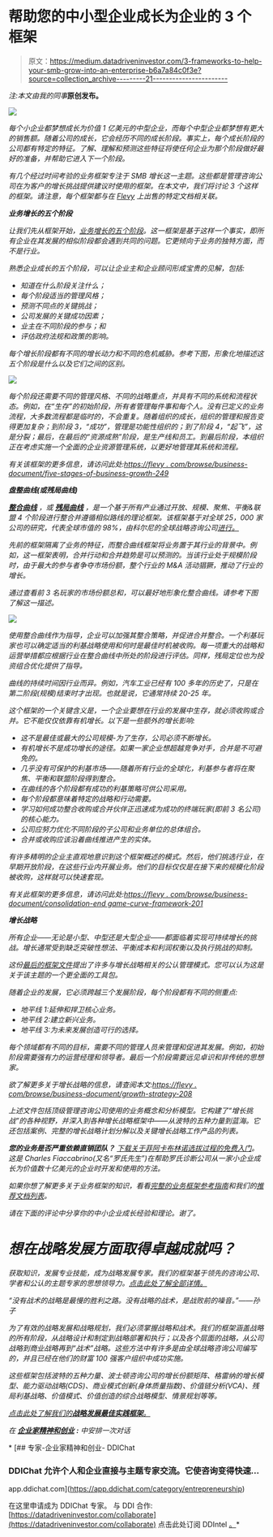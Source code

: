 # 帮助您的中小型企业成长为企业的 3 个框架

> 原文：<https://medium.datadriveninvestor.com/3-frameworks-to-help-your-smb-grow-into-an-enterprise-b6a7a84c0f3e?source=collection_archive---------21----------------------->

*注:本文由我的同事*[](https://www.linkedin.com/in/davetang4/)**原创发布。**

*![](img/42980e31166735c4715b7eb488954af5.png)*

*每个小企业都梦想成长为价值 1 亿美元的中型企业，而每个中型企业都梦想有更大的销售额。随着公司的成长，它会经历不同的成长阶段。事实上，每个成长阶段的公司都有特定的特征。了解、理解和预测这些特征将使任何企业为那个阶段做好最好的准备，并帮助它进入下一个阶段。*

*有几个经过时间考验的业务框架专注于 SMB 增长这一主题。这些都是管理咨询公司在为客户的增长挑战提供建议时使用的框架。在本文中，我们将讨论 3 个这样的框架。请注意，每个框架都与在 [Flevy](https://flevy.com/) 上出售的特定文档相关联。*

***业务增长的五个阶段***

*让我们先从框架开始，[业务增长的五个阶段](https://flevy.com/browse/business-document/five-stages-of-business-growth-249)。这一框架是基于这样一个事实，即所有企业在其发展的相似阶段都会遇到共同的问题。它更倾向于业务的独特方面，而不是行业。*

*熟悉企业成长的五个阶段，可以让企业主和企业顾问形成宝贵的见解，包括:*

*   *知道在什么阶段关注什么；*
*   *每个阶段适当的管理风格；*
*   *预测不同点的关键挑战；*
*   *公司发展的关键成功因素；*
*   *业主在不同阶段的参与；和*
*   *评估政府法规和政策的影响。*

*每个增长阶段都有不同的增长动力和不同的危机威胁。参考下图，形象化地描述这五个阶段是什么以及它们之间的区别。*

*![](img/d85e35e64b214e86d2e4bb9b42cf8e11.png)*

*每个阶段还需要不同的管理风格、不同的战略重点，并具有不同的系统和流程状态。例如，在“生存”的初始阶段，所有者管理每件事和每个人。没有已定义的业务流程，大多数流程都是临时的，不会重复。随着组织的成长，组织的管理和报告变得更加复杂；到阶段 3，“成功”，管理是功能性组织的；到了阶段 4，“起飞”，这是分裂；最后，在最后的“资源成熟”阶段，是生产线和员工。到最后阶段，本组织正在考虑实施一个全面的企业资源管理系统，以更好地管理其系统和流程。*

*有关该框架的更多信息，请访问此处:[https://flevy . com/browse/business-document/five-stages-of-business-growth-249](https://flevy.com/browse/business-document/five-stages-of-business-growth-249)*

***盘整曲线(或残局曲线)***

*[**整合曲线**](https://flevy.com/browse/business-document/consolidation-endgame-curve-framework-201) ，或 [**残局曲线**](https://flevy.com/browse/business-document/consolidation-endgame-curve-framework-201) ，是一个基于所有产业通过开放、规模、聚焦、平衡&联盟 4 个阶段进行整合并遵循相似路线的理论框架。该框架基于对全球 25，000 家公司的研究，代表全球市值的 98%，由科尔尼的全球战略咨询公司[进行。](http://www.atkearney.com/)*

*先前的框架隔离了业务的特征，而整合曲线框架将业务置于其行业的背景中。例如，这一框架表明，合并行动和合并趋势是可以预测的。当该行业处于规模阶段时，由于最大的参与者争夺市场份额，整个行业的 M&A 活动猖獗，推动了行业的增长。*

*通过查看前 3 名玩家的市场份额总和，可以最好地形象化整合曲线。请参考下图了解这一描述。*

*![](img/55eba04fa90275dbd5d71728e51ba0dd.png)*

*使用整合曲线作为指导，企业可以加强其整合策略，并促进合并整合。一个利基玩家也可以确定适当的利基战略使用和何时是最佳时机被收购。每一项重大的战略和运营举措都应根据行业在整合曲线中所处的阶段进行评估。同样，残局定位也为投资组合优化提供了指导。*

*曲线的持续时间因行业而异。例如，汽车工业已经有 100 多年的历史了，只是在第二阶段(规模)结束时才出现。也就是说，它通常持续 20-25 年。*

*这个框架的一个关键含义是，一个企业要想在行业的发展中生存，就必须收购或合并。它不能仅仅依靠有机增长。以下是一些额外的增长影响:*

*   *这不是最佳或最大的公司规模-为了生存，公司必须不断增长。*
*   *有机增长不是成功增长的途径。如果一家企业想超越竞争对手，合并是不可避免的。*
*   *几乎没有可保护的利基市场——随着所有行业的全球化，利基参与者将在聚焦、平衡和联盟阶段得到整合。*
*   *在曲线的各个阶段都有成功的利基策略可供公司采用。*
*   *每个阶段都意味着特定的战略和行动需要。*
*   *学习如何成功整合收购或合并伙伴正迅速成为成功的终端玩家(即前 3 名公司)的核心能力。*
*   *公司应努力优化不同阶段的子公司和业务单位的总体组合。*
*   *合并或收购应该沿着曲线推进产生的实体。*

*有许多精明的企业主直观地意识到这个框架概述的模式。然后，他们挑选行业，在早期开放阶段，在这些行业内开展业务。他们的目标仅仅是在接下来的规模化阶段被收购，这样就可以快速套现。*

*有关此框架的更多信息，请访问此处:[https://flevy . com/browse/business-document/consolidation-end game-curve-framework-201](https://flevy.com/browse/business-document/consolidation-endgame-curve-framework-201)*

***增长战略***

*所有企业——无论是小型、中型还是大型企业——都面临着实现可持续增长的挑战。增长通常受到缺乏突破性想法、平衡成本和利润权衡以及执行挑战的抑制。*

*这份[最后的框架文件](https://flevy.com/browse/business-document/growth-strategy-208)提出了许多与增长战略相关的公认管理模式。您可以认为这是关于该主题的一个更全面的工具包。*

*随着企业的发展，它必须跨越三个发展阶段，每个阶段都有不同的侧重点:*

*   *地平线 1:延伸和捍卫核心业务。*
*   *地平线 2:建立新兴业务。*
*   *地平线 3:为未来发展创造可行的选择。*

*每个领域都有不同的目标，需要不同的管理人员来管理和促进其发展。例如，初始阶段需要强有力的运营经理和领导者。最后一个阶段需要远见卓识和非传统的思想家。*

*欲了解更多关于增长战略的信息，请查阅本文:[https://flevy . com/browse/business-document/growth-strategy-208](https://flevy.com/browse/business-document/growth-strategy-208)*

*上述文件包括顶级管理咨询公司使用的业务概念和分析模型。它构建了“增长挑战”的各种视野，并深入到各种增长战略框架中——从波特的五种力量到蓝海。它还包括案例、完整的增长战略计划分解以及关键增长战略工作产品的列表。*

****您的业务是否严重依赖直销团队？*** [下载关于菲阿卡布林诺选拔过程的免费入门](https://flevy.com/fiaccabrino-selection-process)。这是 Charles Fiaccabrino(又名“罗氏先生”)在帮助罗氏诊断公司从一家小企业成长为价值数十亿美元的企业时开发和使用的方法。*

*如果你想了解更多关于业务框架的知识，看看[完整的业务框架参考指南](https://flevy.com/browse/business-document/complete-business-frameworks-reference-guide-644)和我们的[推荐文档列表](https://flevy.com/blog/recommended-documents-by-business-topic/)。*

*请在下面的评论中分享你的中小企业成长经验和理论。谢了。*

# *想在战略发展方面取得卓越成就吗？*

*获取知识，发展专业技能，成为战略发展专家。我们的框架基于领先的咨询公司、学者和公认的主题专家的思想领导力。[点击此处了解全部详情。](https://flevy.com/browse/stream/strategy-development)*

*“没有战术的战略是最慢的胜利之路。没有战略的战术，是战败前的噪音。”——孙子*

*为了有效的战略发展和战略规划，我们必须掌握战略和战术。我们的框架涵盖战略的所有阶段，从战略设计和制定到战略部署和执行；以及各个层面的战略，从公司战略到商业战略再到“战术”战略。这些方法中有许多是由全球战略咨询公司编写的，并且已经在他们的财富 100 强客户组织中成功实施。*

*这些框架包括波特的五种力量、波士顿咨询公司的增长份额矩阵、格雷纳的增长模型、能力驱动战略(CDS)、商业模式创新(身体质量指数)、价值链分析(VCA)、残局利基战略、价值模式、价值创造的综合战略模型、情景规划等等。*

*[点击此处了解我们的**战略发展最佳实践框架**。](https://flevy.com/browse/stream/strategy-development)*

*在 [**企业家精神和创业**](https://app.ddichat.com/category/entrepreneurship) **:** 中安排一次对话*

*[](https://app.ddichat.com/category/entrepreneurship) [## 专家-企业家精神和创业- DDIChat

### DDIChat 允许个人和企业直接与主题专家交流。它使咨询变得快速…

app.ddichat.com](https://app.ddichat.com/category/entrepreneurship) 

在这里申请成为 DDIChat 专家。
与 DDI 合作:[https://datadriveninvestor.com/collaborate](https://datadriveninvestor.com/collaborate)
点击此处订阅 DDIntel [。](https://ddintel.datadriveninvestor.com/)*